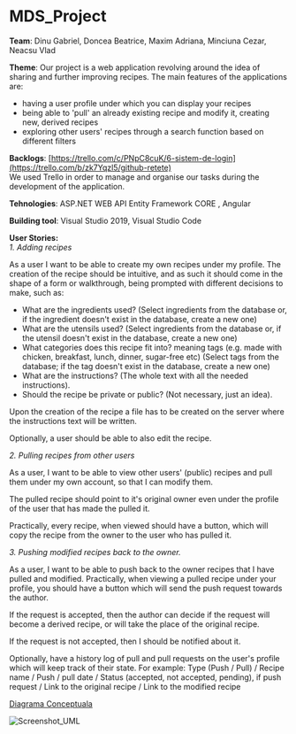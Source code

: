 # MDS_Project
 
**Team**: Dinu Gabriel, Doncea Beatrice, Maxim Adriana, Minciuna Cezar, Neacsu Vlad

**Theme**: Our project is a web application revolving around the idea of sharing and further improving recipes. The main features of the applications are: <br />
 -  having a user profile under which you can display your recipes
 -  being able to 'pull' an already existing recipe and modify it, creating new, derived recipes
 -  exploring other users' recipes through a search function based on different filters 

**Backlogs**: [https://trello.com/c/PNpC8cuK/6-sistem-de-login](https://trello.com/b/zk7Yqzl5/github-retete) <br />
We used Trello in order to manage and organise our tasks during the development of the application. 

**Tehnologies**: ASP.NET WEB API Entity Framework CORE , Angular

**Building tool**: Visual Studio 2019, Visual Studio Code




 **User Stories:** <br />
*1. Adding recipes*

 As a user I want to be able to create my own recipes under my profile. The creation of the recipe should be intuitive, and as such it should come in the shape of a form or walkthrough, being prompted with different decisions to make, such as:
- What are the ingredients used? (Select ingredients from the database or, if the ingredient doesn't exist in the database, create a new one)
- What are the utensils used? (Select ingredients from the database or, if the utensil doesn't exist in the database, create a new one)
- What categories does this recipe fit into? meaning tags (e.g. made with chicken, breakfast, lunch, dinner, sugar-free etc) (Select tags from the database; if the tag doesn't exist in the database, create a new one)
- What are the instructions? (The whole text with all the needed instructions).
- Should the recipe be private or public? (Not necessary, just an idea).

Upon the creation of the recipe a file has to be created on the server where the instructions text will be written.

Optionally, a user should be able to also edit the recipe.


*2. Pulling recipes from other users*

As a user, I want to be able to view other users' (public) recipes and pull them under my own account, so that I can modify them.

The pulled recipe should point to it's original owner even under the profile of the user that has made the pulled it.

Practically, every recipe, when viewed should have a button, which will copy the recipe from the owner to the user who has pulled it.


*3. Pushing modified recipes back to the owner.*

As a user, I want to be able to push back to the owner recipes that I have pulled and modified. Practically, when viewing a pulled recipe under your profile, you should have a button which will send the push request towards the author.

If the request is accepted, then the author can decide if the request will become a derived recipe, or will take the place of the original recipe.

If the request is not accepted, then I should be notified about it.

Optionally, have a history log of pull and pull requests on the user's profile which will keep track of their state. For example:
Type (Push / Pull) / Recipe name / Push / pull date / Status (accepted, not accepted, pending), if push request / Link to the original recipe / Link to the modified recipe



[Diagrama Conceptuala](https://github.com/adrianastefania11/MDS_Project/files/8890324/UML.pdf)


![Screenshot_UML](https://user-images.githubusercontent.com/79542005/173337644-3e705a28-a65f-4b84-852d-692af636e742.png)
